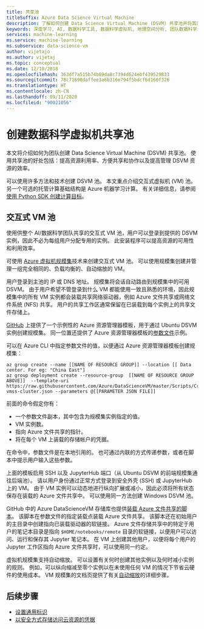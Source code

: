 ```yaml
---
title: 共享池
titleSuffix: Azure Data Science Virtual Machine
description: 了解如何创建 Data Science Virtual Machine (DSVM) 共享池并将其部署为团队的共享资源。
keywords: 深度学习, AI, 数据科学工具, 数据科学虚拟机, 地理空间分析, 团队数据科学过程
services: machine-learning
ms.service: machine-learning
ms.subservice: data-science-vm
author: vijetajo
ms.author: vijetaj
ms.topic: conceptual
ms.date: 12/10/2018
ms.openlocfilehash: 363df7a515b74b89da8c7394d624ebf439529833
ms.sourcegitcommit: 78c71698daffee3a6b316e794f5bdcf6d160f326
ms.translationtype: HT
ms.contentlocale: zh-CN
ms.lasthandoff: 09/11/2020
ms.locfileid: "90021056"
---
```

# <a name="create-a-shared-pool-of-data-science-virtual-machines"></a>创建数据科学虚拟机共享池

本文将介绍如何为团队创建 Data Science Virtual Machine (DSVM) 共享池。 使用共享池的好处包括：提高资源利用率、方便共享和协作以及提高管理 DSVM 资源的效率。

可以使用许多方法和技术创建 DSVM 池。 本文重点介绍交互式虚拟机 (VM) 池。 另一个可选的托管计算基础结构是 Azure 机器学习计算。 有关详细信息，请参阅[使用 Python SDK 创建计算目标](../how-to-create-attach-compute-sdk.md)。

## <a name="interactive-vm-pool"></a>交互式 VM 池

使用供整个 AI/数据科学团队共享的交互式 VM 池，用户可以登录到提供的 DSVM 实例，因此不必为每组用户分配专用的实例。 此安装程序可以提高资源的可用性和利用效率。

可使用 [Azure 虚拟机规模集](/virtual-machine-scale-sets/)技术来创建交互式 VM 池。 可以使用规模集创建并管理一组完全相同的、负载均衡的、自动缩放的 VM。

用户登录到主池的 IP 或 DNS 地址。 规模集将会话自动路由到规模集中的可用 DSVM。 由于用户希望不管登录到什么 VM 都能使用一致且熟悉的环境，因此规模集中的所有 VM 实例都会装载共享网络驱动器，例如 Azure 文件共享或网络文件系统 (NFS) 共享。 用户的共享工作区通常保留在已装载到每个实例上的共享文件存储上。

[GitHub](https://raw.githubusercontent.com/Azure/DataScienceVM/master/Scripts/CreateDSVM/Ubuntu/dsvm-vmss-cluster.json) 上提供了一个示例性的 Azure 资源管理器模板，用于通过 Ubuntu DSVM 实例创建规模集。 同一位置还提供了 Azure 资源管理器模板的[参数文件](https://raw.githubusercontent.com/Azure/DataScienceVM/master/Scripts/CreateDSVM/Ubuntu/dsvm-vmss-cluster.parameters.json)示例。

可以在 Azure CLI 中指定参数文件的值，以便通过 Azure 资源管理器模板创建规模集：

```azurecli
az group create --name [[NAME OF RESOURCE GROUP]] --location [[ Data center. For eg: "China East"]
az group deployment create --resource-group  [[NAME OF RESOURCE GROUP ABOVE]]  --template-uri https://raw.githubusercontent.com/Azure/DataScienceVM/master/Scripts/CreateDSVM/Ubuntu/dsvm-vmss-cluster.json --parameters @[[PARAMETER JSON FILE]]
```
前面的命令假定你有：
* 一个参数文件副本，其中包含为规模集实例指定的值。
* VM 实例数。
* 指向 Azure 文件共享的指针。
* 将在每个 VM 上装载的存储帐户的凭据。

在命令中，参数文件是在本地引用的。 也可通过内联的方式传递参数，或者在脚本中提示用户输入这些参数。  

上面的模板启用 SSH 以及 JupyterHub 端口（从 Ubuntu DSVM 的前端规模集通往后端池）。 请以用户身份通过正常方式登录到安全外壳 (SSH) 或 JupyterHub 上的 VM。 由于 VM 实例可以动态地进行纵向扩展或减小，因此必须将所有状态保存在装载的 Azure 文件共享中。 可以使用同一方法创建 Windows DSVM 池。

GitHub 中的 Azure DataScienceVM 存储库也提供[装载 Azure 文件共享的脚本](https://raw.githubusercontent.com/Azure/DataScienceVM/master/Extensions/General/mountazurefiles.sh)。 该脚本在参数文件的指定装载点装载 Azure 文件共享。 该脚本还在初始用户的主目录中创建指向已装载驱动器的软链接。 Azure 文件存储共享中的特定于用户的笔记本目录是指向 `$HOME/notebooks/remote` 目录的软链接，以便用户可以访问、运行和保存其 Jupyter 笔记本。 在 VM 上创建其他用户，以便将每个用户的 Jupyter 工作区指向 Azure 文件共享时，可以使用同一约定。

虚拟机规模集支持自动缩放。 可以设置有关何时创建其他实例以及何时减小实例的规则。 例如，可以纵向缩减至零个实例以在未使用任何 VM 的情况下节省云硬件的使用成本。 VM 规模集的文档页提供了有关[自动缩放](/virtual-machine-scale-sets/virtual-machine-scale-sets-autoscale-overview)的详细步骤。

## <a name="next-steps"></a>后续步骤

* [设置通用标识](dsvm-common-identity.md)
* [以安全方式存储访问云资源的凭据](dsvm-secure-access-keys.md)















